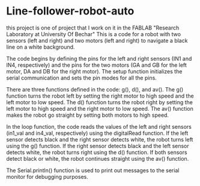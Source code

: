 # Line-follower-robot-auto
this project is one of project that I work on it in the FABLAB "Research Laboratory at University Of Bechar"
This is a code for a robot with two sensors (left and right) and two motors (left and right) to navigate a black line on a white background. 

The code begins by defining the pins for the left and right sensors (IN1 and IN4, respectively) and the pins for the two motors (GA and GB for the left motor, DA and DB for the right motor). The setup function initializes the serial communication and sets the pin modes for all the pins.

There are three functions defined in the code: g(), d(), and av(). The g() function turns the robot left by setting the right motor to high speed and the left motor to low speed. The d() function turns the robot right by setting the left motor to high speed and the right motor to low speed. The av() function makes the robot go straight by setting both motors to high speed.

In the loop function, the code reads the values of the left and right sensors (in1_val and in4_val, respectively) using the digitalRead function. If the left sensor detects black and the right sensor detects white, the robot turns left using the g() function. If the right sensor detects black and the left sensor detects white, the robot turns right using the d() function. If both sensors detect black or white, the robot continues straight using the av() function. 

The Serial.println() function is used to print out messages to the serial monitor for debugging purposes.

